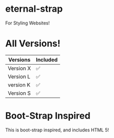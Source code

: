 # eternal-strap
For Styling Websites!
# All Versions!
| Versions | Included       |
| ------- | ------------------ |
| Version X  | :white_check_mark: |
| Version L  | :white_check_mark:               |
| version K   | :white_check_mark: |
| Version S  | :white_check_mark:                |
# Boot-Strap Inspired
This is boot-strap inspired, and includes HTML 5!


